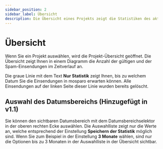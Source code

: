 ```yaml
---
sidebar_position: 2
sidebar_label: Übersicht
description: Die Übersicht eines Projekts zeigt die Statistiken des aktiven Projekts an.
---
```


# Übersicht

Wenn Sie ein Projekt auswählen, wird die Projekt-Übersicht geöffnet. Die Übersicht zeigt Ihnen in einem Diagramm die Anzahl der gültigen und der Spam-Einsendungen im Zeitverlauf an.

Die graue Linie mit dem Text **Nur Statistik** zeigt Ihnen, bis zu welchem Datum Sie die Einsendungen in mosparo erwarten können. Alle Einsendungen auf der linken Seite dieser Linie wurden bereits gelöscht.

## Auswahl des Datumsbereichs (Hinzugefügt in v1.1)

Sie können den sichtbaren Datumsbereich mit dem Datumsbereichselektor in der oberen rechten Ecke auswählen. Die Auswahlliste zeigt nur die Werte an, welche entsprechend der Einstellung **Speichern der Statistik** möglich sind. Wenn Sie zum Beispiel in der Einstellung **3 Monate** wählen, sind nur die Optionen bis zu 3 Monaten in der Auswahlliste in der Übersicht sichtbar.

